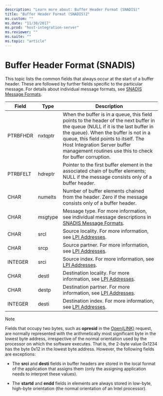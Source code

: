 ```yaml
---
description: "Learn more about: Buffer Header Format (SNADIS)"
title: "Buffer Header Format (SNADIS)2"
ms.custom: ""
ms.date: "11/30/2017"
ms.prod: "host-integration-server"
ms.reviewer: ""
ms.suite: ""
ms.topic: "article"
---
```

# Buffer Header Format (SNADIS)
This topic lists the common fields that always occur at the start of a buffer header. These are followed by further fields specific to the particular message. For details about individual message formats, see [SNADIS Message Formats](./snadis-message-formats2.md).  
  
|Field|Type|Description|  
|-----------|----------|-----------------|  
|PTRBFHDR|nxtqptr|When the buffer is in a queue, this field points to the header of the next buffer in the queue (NULL if it is the last buffer in the queue). When the buffer is not in a queue, this field points to itself. The Host Integration Server buffer management routines use this to check for buffer corruption.|  
|PTRBFELT|hdreptr|Pointer to the first buffer element in the associated chain of buffer elements; NULL if the message consists only of a buffer header.|  
|CHAR|numelts|Number of buffer elements chained from the header. Zero if the message consists only of a buffer header.|  
|CHAR|msgtype|Message type. For more information, see individual message descriptions in [SNADIS Message Formats](./snadis-message-formats2.md).|  
|CHAR|srcl|Source locality. For more information, see [LPI Addresses](../core/lpi-addresses-snadis-2.md).|  
|CHAR|srcp|Source partner. For more information, see [LPI Addresses](../core/lpi-addresses-snadis-2.md).|  
|INTEGER|srci|Source index. For more information, see [LPI Addresses](../core/lpi-addresses-snadis-2.md).|  
|CHAR|destl|Destination locality. For more information, see [LPI Addresses](../core/lpi-addresses-snadis-2.md).|  
|CHAR|destp|Destination partner. For more information, see [LPI Addresses](../core/lpi-addresses-snadis-2.md).|  
|INTEGER|desti|Destination index. For more information, see [LPI Addresses](../core/lpi-addresses-snadis-2.md).|  
  
> [!NOTE]
>  Fields that occupy two bytes, such as **opresid** in the [Open(LINK)](./open-link-1.md) request, are normally represented with the arithmetically most significant byte in the lowest byte address, irrespective of the normal orientation used by the processor on which the software executes. That is, the 2-byte value 0x1234 has the byte 0x12 in the lowest byte address. However, the following fields are exceptions:  
  
-   The **srci** and **desti** fields in buffer headers are stored in the local format of the application that assigns them (only the assigning application needs to interpret these values).  
  
-   The **startd** and **endd** fields in elements are always stored in low-byte, high-byte orientation (the normal orientation of an Intel processor).
